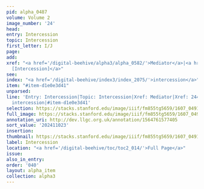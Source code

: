 ```yaml
---
pid: alpha_0487
volume: Volume 2
image_number: '24'
head:
entry: Intercession
topic: Intercession
first_letter: I/J
page:
add:
xref: "<a href='/digital-beehive/alpha3/alpha_0582/'>Mediator</a>|<a href='/digital-beehive/num10/num_3420/'>2443
  [Intercession]</a>"
see:
index: "<a href='/digital-beehive/index3/index_2075/'>intercession</a>"
item: "#item-d1e0e3d41"
unparsed:
line: 'Entry: Intercession|Topic: Intercession|Xref: Mediator|Xref: 2443 [Intercession]|Index:
  intercession|#item-d1e0e3d41'
selection: https://stacks.stanford.edu/image/iiif/fm855tg5659/1607_0491/765,1023,2982,582/full/0/default.jpg
full_image: https://stacks.stanford.edu/image/iiif/fm855tg5659/1607_0491/full/full/0/default.jpg
annotation_uri: http://dev.llgc.org.uk/annotation/1564761577405
sort_value: '202411023'
insertion:
thumbnail: https://stacks.stanford.edu/image/iiif/fm855tg5659/1607_0491/765,1023,600,180/250,/0/default.jpg
label: Intercession
location: "<a href='/digital-beehive/toc/toc2_014/'>Full Page</a>"
issue:
also_in_entry:
order: '040'
layout: alpha_item
collection: alpha3
---
```

